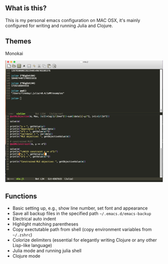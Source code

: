 

## What is this?

This is my personal emacs configuration on MAC OSX, it's mainly configured for writing and running Julia and Clojure.

## Themes

Monokai

![julia-mode](./julia-mode.png)

## Functions

* Basic setting up, e.g., show line number, set font and appearance
* Save all backup files in the specified path `~/.emacs.d/emacs-backup`
* Electrical auto indent
* Highlight matching parentheses
* Copy exectutable path from shell (copy environment variables from `~/.zshrc`)
* Colorize delimiters (essential for elegantly writing Clojure or any other Lisp-like language)
* Julia mode and running julia shell
* Clojure mode

